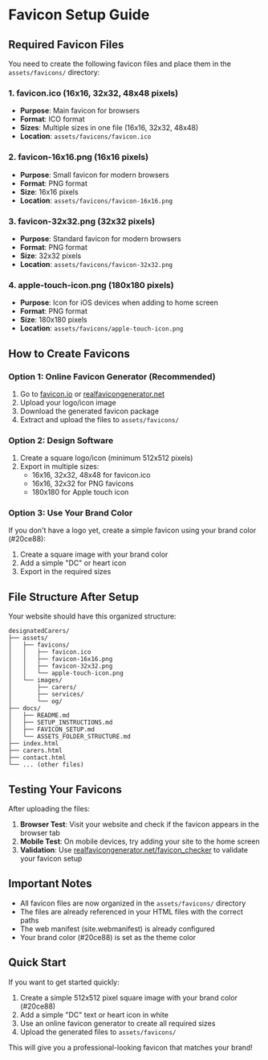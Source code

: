 # Favicon Setup Guide

## Required Favicon Files

You need to create the following favicon files and place them in the `assets/favicons/` directory:

### 1. **favicon.ico** (16x16, 32x32, 48x48 pixels)
- **Purpose**: Main favicon for browsers
- **Format**: ICO format
- **Sizes**: Multiple sizes in one file (16x16, 32x32, 48x48)
- **Location**: `assets/favicons/favicon.ico`

### 2. **favicon-16x16.png** (16x16 pixels)
- **Purpose**: Small favicon for modern browsers
- **Format**: PNG format
- **Size**: 16x16 pixels
- **Location**: `assets/favicons/favicon-16x16.png`

### 3. **favicon-32x32.png** (32x32 pixels)
- **Purpose**: Standard favicon for modern browsers
- **Format**: PNG format
- **Size**: 32x32 pixels
- **Location**: `assets/favicons/favicon-32x32.png`

### 4. **apple-touch-icon.png** (180x180 pixels)
- **Purpose**: Icon for iOS devices when adding to home screen
- **Format**: PNG format
- **Size**: 180x180 pixels
- **Location**: `assets/favicons/apple-touch-icon.png`

## How to Create Favicons

### Option 1: Online Favicon Generator (Recommended)
1. Go to [favicon.io](https://favicon.io/) or [realfavicongenerator.net](https://realfavicongenerator.net/)
2. Upload your logo/icon image
3. Download the generated favicon package
4. Extract and upload the files to `assets/favicons/`

### Option 2: Design Software
1. Create a square logo/icon (minimum 512x512 pixels)
2. Export in multiple sizes:
   - 16x16, 32x32, 48x48 for favicon.ico
   - 16x16, 32x32 for PNG favicons
   - 180x180 for Apple touch icon

### Option 3: Use Your Brand Color
If you don't have a logo yet, create a simple favicon using your brand color (#20ce88):
1. Create a square image with your brand color
2. Add a simple "DC" or heart icon
3. Export in the required sizes

## File Structure After Setup

Your website should have this organized structure:
```
designatedCarers/
├── assets/
│   ├── favicons/
│   │   ├── favicon.ico
│   │   ├── favicon-16x16.png
│   │   ├── favicon-32x32.png
│   │   └── apple-touch-icon.png
│   └── images/
│       ├── carers/
│       ├── services/
│       └── og/
├── docs/
│   ├── README.md
│   ├── SETUP_INSTRUCTIONS.md
│   ├── FAVICON_SETUP.md
│   └── ASSETS_FOLDER_STRUCTURE.md
├── index.html
├── carers.html
├── contact.html
└── ... (other files)
```

## Testing Your Favicons

After uploading the files:

1. **Browser Test**: Visit your website and check if the favicon appears in the browser tab
2. **Mobile Test**: On mobile devices, try adding your site to the home screen
3. **Validation**: Use [realfavicongenerator.net/favicon_checker](https://realfavicongenerator.net/favicon_checker) to validate your favicon setup

## Important Notes

- All favicon files are now organized in the `assets/favicons/` directory
- The files are already referenced in your HTML files with the correct paths
- The web manifest (site.webmanifest) is already configured
- Your brand color (#20ce88) is set as the theme color

## Quick Start

If you want to get started quickly:
1. Create a simple 512x512 pixel square image with your brand color (#20ce88)
2. Add a simple "DC" text or heart icon in white
3. Use an online favicon generator to create all required sizes
4. Upload the generated files to `assets/favicons/`

This will give you a professional-looking favicon that matches your brand!
